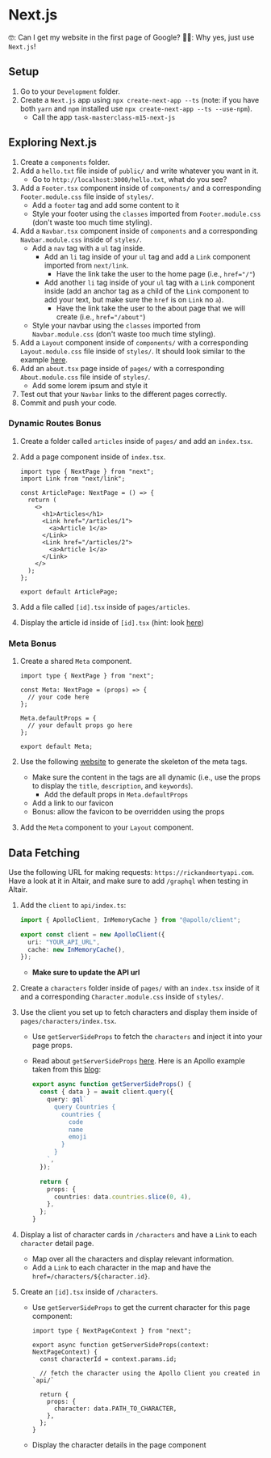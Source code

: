# Next.js

🤓: Can I get my website in the first page of Google?
🧑‍💻: Why yes, just use `Next.js`!

## Setup

1. Go to your `Development` folder.
2. Create a `Next.js` app using `npx create-next-app --ts` (note: if you have both `yarn` and `npm` installed use `npx create-next-app --ts --use-npm`).
   - Call the app `task-masterclass-m15-next-js`

## Exploring Next.js

1. Create a `components` folder.
2. Add a `hello.txt` file inside of `public/` and write whatever you want in it.
   - Go to `http://localhost:3000/hello.txt`, what do you see?
3. Add a `Footer.tsx` component inside of `components/` and a corresponding `Footer.module.css` file inside of `styles/`.
   - Add a `footer` tag and add some content to it
   - Style your footer using the `classes` imported from `Footer.module.css` (don't waste too much time styling).
4. Add a `Navbar.tsx` component inside of `components` and a corresponding `Navbar.module.css` inside of `styles/`.
   - Add a `nav` tag with a `ul` tag inside.
     - Add an `li` tag inside of your `ul` tag and add a `Link` component imported from `next/link`.
       - Have the link take the user to the home page (i.e., `href="/"`)
     - Add another `li` tag inside of your `ul` tag with a `Link` component inside (add an anchor tag as a child of the `Link` component to add your text, but make sure the `href` is on `Link` no `a`).
       - Have the link take the user to the about page that we will create (i.e., `href="/about"`)
   - Style your navbar using the `classes` imported from `Navbar.module.css` (don't waste too much time styling).
5. Add a `Layout` component inside of `components/` with a corresponding `Layout.module.css` file inside of `styles/`. It should look similar to the example [here](https://nextjs.org/docs/basic-features/layouts).
6. Add an `about.tsx` page inside of `pages/` with a corresponding `About.module.css` file inside of `styles/`.
   - Add some lorem ipsum and style it
7. Test out that your `Navbar` links to the different pages correctly.
8. Commit and push your code.

### Dynamic Routes Bonus

1. Create a folder called `articles` inside of `pages/` and add an `index.tsx`.
2. Add a page component inside of `index.tsx`.

   ```tsx
   import type { NextPage } from "next";
   import Link from "next/link";

   const ArticlePage: NextPage = () => {
     return (
       <>
         <h1>Articles</h1>
         <Link href="/articles/1">
           <a>Article 1</a>
         </Link>
         <Link href="/articles/2">
           <a>Article 1</a>
         </Link>
       </>
     );
   };

   export default ArticlePage;
   ```

3. Add a file called `[id].tsx` inside of `pages/articles`.
4. Display the article id inside of `[id].tsx` (hint: look [here](https://nextjs.org/docs/routing/dynamic-routes))

### Meta Bonus

1. Create a shared `Meta` component.

   ```tsx
   import type { NextPage } from "next";

   const Meta: NextPage = (props) => {
     // your code here
   };

   Meta.defaultProps = {
     // your default props go here
   };

   export default Meta;
   ```

2. Use the following [website](https://www.seoptimer.com/meta-tag-generator) to generate the skeleton of the meta tags.
   - Make sure the content in the tags are all dynamic (i.e., use the props to display the `title`, `description`, and `keywords`).
     - Add the default props in `Meta.defaultProps`
   - Add a link to our favicon
   - Bonus: allow the favicon to be overridden using the props
3. Add the `Meta` component to your `Layout` component.

## Data Fetching

Use the following URL for making requests: `https://rickandmortyapi.com`. Have a look at it in Altair, and make sure to add `/graphql` when testing in Altair.

1. Add the `client` to `api/index.ts`:

   ```ts
   import { ApolloClient, InMemoryCache } from "@apollo/client";

   export const client = new ApolloClient({
     uri: "YOUR_API_URL",
     cache: new InMemoryCache(),
   });
   ```

   - **Make sure to update the API url**

2. Create a `characters` folder inside of `pages/` with an `index.tsx` inside of it and a corresponding `Character.module.css` inside of `styles/`.
3. Use the client you set up to fetch characters and display them inside of `pages/characters/index.tsx`.

   - Use `getServerSideProps` to fetch the `characters` and inject it into your page props.
   - Read about `getServerSideProps` [here](https://nextjs.org/docs/basic-features/data-fetching/get-server-side-props). Here is an Apollo example taken from this [blog](https://www.apollographql.com/blog/apollo-client/next-js/next-js-getting-started/):

     ```ts
     export async function getServerSideProps() {
       const { data } = await client.query({
         query: gql`
           query Countries {
             countries {
               code
               name
               emoji
             }
           }
         `,
       });

       return {
         props: {
           countries: data.countries.slice(0, 4),
         },
       };
     }
     ```

4. Display a list of character cards in `/characters` and have a `Link` to each `character` detail page.
   - Map over all the characters and display relevant information.
   - Add a `Link` to each character in the map and have the `href=/characters/${character.id}`.
5. Create an `[id].tsx` inside of `/characters`.

   - Use `getServerSideProps` to get the current character for this page component:

     ```tsx
     import type { NextPageContext } from "next";

     export async function getServerSideProps(context: NextPageContext) {
       const characterId = context.params.id;

       // fetch the character using the Apollo Client you created in `api/`

       return {
         props: {
           character: data.PATH_TO_CHARACTER,
         },
       };
     }
     ```

   - Display the character details in the page component
